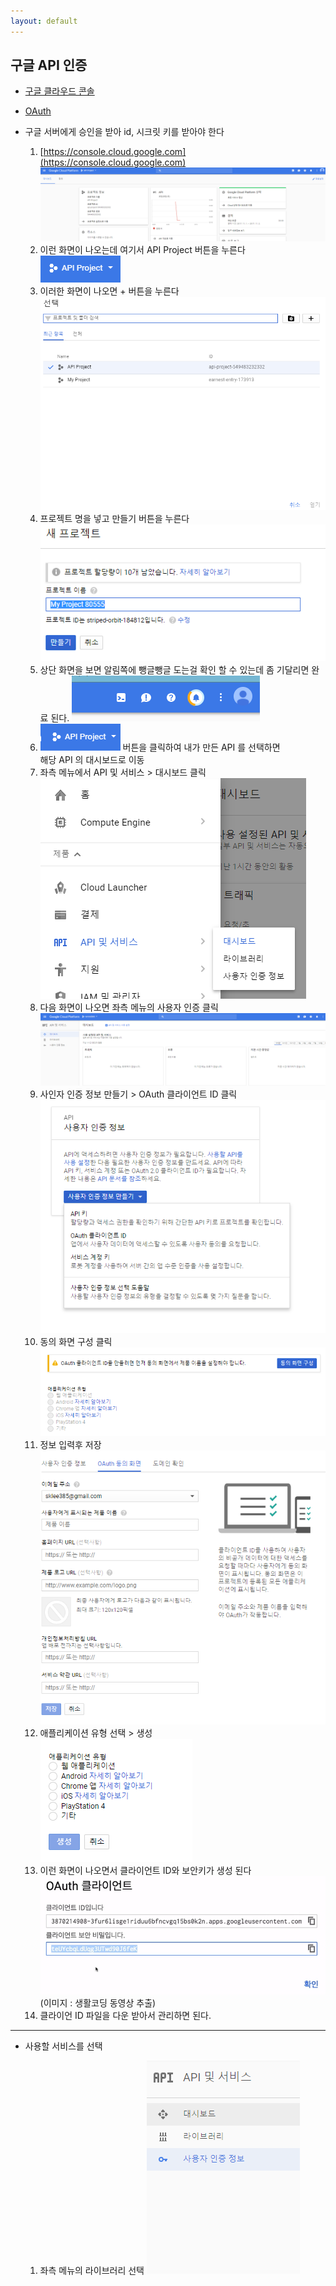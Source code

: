 ```yaml
---
layout: default
---
```

## 구글 API 인증 
- [구글 클라우드 콘솔](https://console.developers.google.com/apis?project=api-project-549483232332)
- [OAuth](https://oauth.net/2/)

- 구글 서버에게 승인을 받아 id, 시크릿 키를 받아야 한다   
    1. [https://console.cloud.google.com](https://console.cloud.google.com)
        ![](img/2017-11-02-21-28-29.png)        
    2. 이런 화면이 나오는데 여기서 API Project 버튼을 누른다
        ![](img/2017-11-02-21-29-43.png)    
    3. 이러한 화면이 나오면 + 버튼을 누른다   
        ![](img/2017-11-02-21-30-15.png)    
    4. 프로젝트 명을 넣고 만들기 버튼을 누른다
        ![](img/2017-11-02-21-31-45.png)
    5. 상단 화면을 보면 알림쪽에 뺑글뺑글 도는걸 확인 할 수 있는데 좀 기달리면 완료 된다. 
        ![](img/2017-11-02-21-33-40.png)
    6.  ![](img/2017-11-02-21-34-38.png) 버튼을 클릭하여 내가 만든 API 를 선택하면  
        해당 API 의 대시보드로 이동
    7. 좌측 메뉴에서 API 및 서비스 > 대시보드 클릭  
        ![](img/2017-11-02-21-37-47.png)
    8. 다음 화면이 나오면 좌측 메뉴의 사용자 인증 클릭  
        ![](img/2017-11-02-21-38-52.png)
    9. 사인자 인증 정보 만들기 > OAuth 클라이언트 ID 클릭
        ![](img/2017-11-02-21-40-08.png)
    10. 동의 화면 구성 클릭
        ![](img/2017-11-02-21-42-18.png)
    11. 정보 입력후 저장
        ![](img/2017-11-02-21-42-46.png)
    12. 애플리케이션 유형 선택 > 생성    
        ![](img/2017-11-02-21-44-32.png)        
    13. 이런 화면이 나오면서 클라이언트 ID와 보안키가 생성 된다
        ![](img/2017-11-02-21-46-45.png)    
        (이미지 : 생활코딩 동영상 추출)
    14. 클라이언 ID 파일을 다운 받아서 관리하면 된다. 

---

- 사용할 서비스를 선택

    1. 좌측 메뉴의 라이브러리 선택 
        ![](img/2017-11-02-21-58-01.png)
    